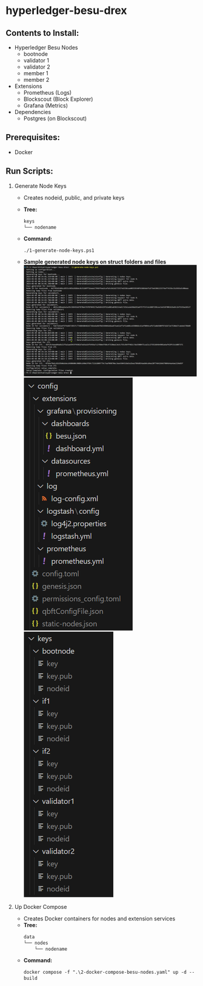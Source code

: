 # hyperledger-besu-drex

## Contents to Install:

- Hyperledger Besu Nodes
  - bootnode
  - validator 1
  - validator 2
  - member 1
  - member 2
- Extensions
  - Prometheus (Logs)
  - Blockscout (Block Explorer)
  - Grafana (Metrics)
- Dependencies
  - Postgres (on Blockscout)

## Prerequisites:

- Docker

## Run Scripts:

1. Generate Node Keys
   - Creates nodeid, public, and private keys
   - **Tree:**
     ```
     keys
     └── nodename
     ```
   - **Command:**
     ```
     ./1-generate-node-keys.ps1
     ```

    - **Sample generated node keys on struct folders and files**
        ![Sample log generated node keys](/images/generate-keys.png)
        ![Config struct folders generated](/images/config-folders-files.png)  ![Keys struct folders generated](/images/keys-folders-files.png)


2. Up Docker Compose
   - Creates Docker containers for nodes and extension services
   - **Tree:**
     ```
     data
     └── nodes
         └── nodename
     ```
   - **Command:**
     ```
     docker compose -f ".\2-docker-compose-besu-nodes.yaml" up -d --build
     ```
